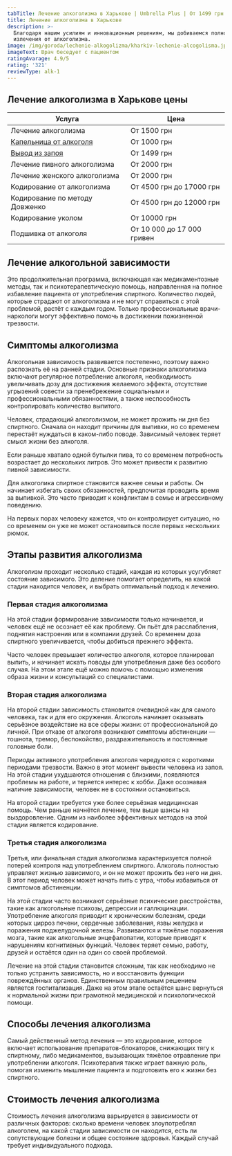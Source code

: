 ```yaml
---
tabTitle: Лечение алкоголизма в Харькове | Umbrella Plus | От 1499 грн
title: Лечение алкоголизма в Харькове
description: >-
  Благодаря нашим усилиям и инновационным решениям, мы добиваемся полного
  излечения от алкоголизма.
image: /img/goroda/lechenie-alkogolizma/kharkiv-lechenie-alcogolisma.jpg
imageText: Врач беседует с пациентом
ratingAvarage: 4.9/5
rating: '321'
reviewType: alk-1
---
```


## Лечение алкоголизма в Харькове цены

| Услуга                                             | Цена                       |
| -------------------------------------------------- | -------------------------- |
| Лечение алкоголизма                                | От 1500 грн                |
| [Капельница от алкоголя](kapelnitsya-ot-alkogolya) | От 1000 грн                |
| [Вывод из запоя](vivod-iz-zapoia-kharkiv)          | От 1499 грн                |
| Лечение пивного алкоголизма                        | От 2000 грн                |
| Лечение женского алкоголизма                       | От 2000 грн                |
| Кодирование от алкоголизма                         | От 4500 грн до 17000 грн   |
| Кодирование по методу Довженко                     | От 4500 грн до 12000 грн   |
| Кодирование уколом                                 | От 10000 грн               |
| Подшивка от алкоголя                               | От 10 000 до 17 000 гривен |

## Лечение алкогольной зависимости

Это продолжительная программа, включающая как медикаментозные методы, так и психотерапевтическую помощь, направленная на полное избавление пациента от употребления спиртного. Количество людей, которые страдают от алкоголизма и не могут справиться с этой проблемой, растёт с каждым годом. Только профессиональные врачи-наркологи могут эффективно помочь в достижении пожизненной трезвости.

## Симптомы алкоголизма

Алкогольная зависимость развивается постепенно, поэтому важно распознать её на ранней стадии. Основные признаки алкоголизма включают регулярное потребление алкоголя, необходимость увеличивать дозу для достижения желаемого эффекта, отсутствие угрызений совести за пренебрежение социальными и профессиональными обязанностями, а также неспособность контролировать количество выпитого.

Человек, страдающий алкоголизмом, не может прожить ни дня без спиртного. Сначала он находит причины для выпивки, но со временем перестаёт нуждаться в каком-либо поводе. Зависимый человек теряет смысл жизни без алкоголя.

Если раньше хватало одной бутылки пива, то со временем потребность возрастает до нескольких литров. Это может привести к развитию пивной зависимости.

Для алкоголика спиртное становится важнее семьи и работы. Он начинает избегать своих обязанностей, предпочитая проводить время за выпивкой. Это часто приводит к конфликтам в семье и агрессивному поведению.

На первых порах человеку кажется, что он контролирует ситуацию, но со временем он уже не может остановиться после первых нескольких рюмок.

## Этапы развития алкоголизма

Алкоголизм проходит несколько стадий, каждая из которых усугубляет состояние зависимого. Это деление помогает определить, на какой стадии находится человек, и выбрать оптимальный подход к лечению.

### Первая стадия алкоголизма

На этой стадии формирование зависимости только начинается, и человек ещё не осознает её как проблему. Он пьёт для расслабления, поднятия настроения или в компании друзей. Со временем доза спиртного увеличивается, чтобы добиться прежнего эффекта.

Часто человек превышает количество алкоголя, которое планировал выпить, и начинает искать поводы для употребления даже без особого случая. На этом этапе ещё можно помочь с помощью изменения образа жизни и консультаций со специалистами.

### Вторая стадия алкоголизма

На второй стадии зависимость становится очевидной как для самого человека, так и для его окружения. Алкоголь начинает оказывать серьёзное воздействие на все сферы жизни: от профессиональной до личной. При отказе от алкоголя возникают симптомы абстиненции — тошнота, тремор, беспокойство, раздражительность и постоянные головные боли.

Периоды активного употребления алкоголя чередуются с короткими периодами трезвости. Важно в этот момент вывести человека из запоя. На этой стадии ухудшаются отношения с близкими, появляются проблемы на работе, и теряется интерес к хобби. Даже осознавая наличие зависимости, человек не в состоянии остановиться.

На второй стадии требуется уже более серьёзная медицинская помощь. Чем раньше начнётся лечение, тем выше шансы на выздоровление. Одним из наиболее эффективных методов на этой стадии является кодирование.

### Третья стадия алкоголизма

Третья, или финальная стадия алкоголизма характеризуется полной потерей контроля над употреблением спиртного. Алкоголь полностью управляет жизнью зависимого, и он не может прожить без него ни дня. В этот период человек может начать пить с утра, чтобы избавиться от симптомов абстиненции.

На этой стадии часто возникают серьёзные психические расстройства, такие как алкогольные психозы, депрессии и галлюцинации. Употребление алкоголя приводит к хроническим болезням, среди которых цирроз печени, сердечные заболевания, язвы желудка и поражения поджелудочной железы. Развиваются и тяжёлые поражения мозга, такие как алкогольные энцефалопатии, которые приводят к нарушениям когнитивных функций. Человек теряет семью, работу, друзей и остаётся один на один со своей проблемой.

Лечение на этой стадии становится сложным, так как необходимо не только устранить зависимость, но и восстановить функции повреждённых органов. Единственным правильным решением является госпитализация. Даже на этом этапе остаётся шанс вернуться к нормальной жизни при грамотной медицинской и психологической помощи.

## Способы лечения алкоголизма

Самый действенный метод лечения — это кодирование, которое включает использование препаратов-блокаторов, снижающих тягу к спиртному, либо медикаментов, вызывающих тяжёлое отравление при употреблении алкоголя. Психотерапия также играет важную роль, помогая изменить мышление пациента и подготовить его к жизни без спиртного.

## Стоимость лечения алкоголизма

Стоимость лечения алкоголизма варьируется в зависимости от различных факторов: сколько времени человек злоупотреблял алкоголем, на какой стадии зависимости он находится, есть ли сопутствующие болезни и общее состояние здоровья. Каждый случай требует индивидуального подхода.
